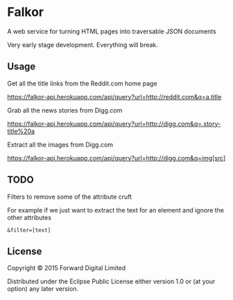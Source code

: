 # Falkor

A web service for turning HTML pages into traversable JSON documents

Very early stage development. Everything will break.

## Usage

Get all the title links from the Reddit.com home page


https://falkor-api.herokuapp.com/api/query?url=http://reddit.com&q=a.title

Grab all the news stories from Digg.com

https://falkor-api.herokuapp.com/api/query?url=http://digg.com&q=.story-title%20a

Extract all the images from Digg.com

https://falkor-api.herokuapp.com/api/query?url=http://digg.com&q=img[src]

## TODO

Filters to remove some of the attribute cruft

For example if we just want to extract the text for an element and ignore the other attributes

```
&filter=[text]
```

## License

Copyright © 2015 Forward Digital Limited

Distributed under the Eclipse Public License either version 1.0 or (at
your option) any later version.
